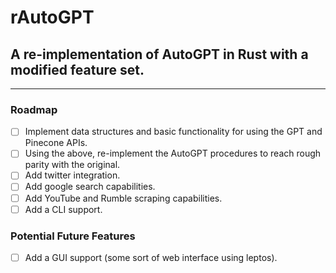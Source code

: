 # rAutoGPT
## A re-implementation of AutoGPT in Rust with a modified feature set.
---
### Roadmap
- [ ] Implement data structures and basic functionality for using the GPT and Pinecone APIs.
- [ ] Using the above, re-implement the AutoGPT procedures to reach rough parity with the original.
- [ ] Add twitter integration.
- [ ] Add google search capabilities.
- [ ] Add YouTube and Rumble scraping capabilities.
- [ ] Add a CLI support.

### Potential Future Features
- [ ] Add a GUI support (some sort of web interface using leptos).
